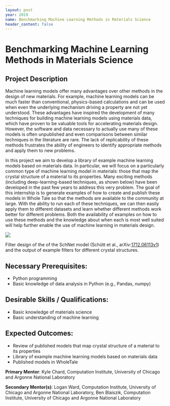 ```yaml
---
layout: post
year: 2019
name: Benchmarking Machine Learning Methods in Materials Science
header_content: false
---
```


# Benchmarking Machine Learning Methods in Materials Science

## Project Description

Machine learning models offer many advantages over other methods in the design
of new materials. For example, machine learning models can be much faster than
conventional, physics-based calculations and can be used when even the
underlying mechanism driving a property are not yet understood. These
advantages have inspired the development of many techniques for building
machine learning models using materials data, which have proven to be valuable
tools for accelerating materials design. However, the software and data
necessary to actually use many of these models is often unpublished and even
comparisons between similar techniques in the literature are rare. The lack of
replicability of these methods frustrates the ability of engineers to identify
appropriate methods and apply them to new problems.

In this project we aim to develop a library of example machine learning models
based on materials data. In particular, we will focus on a particularly common
type of machine learning model in materials: those that map the crystal
structure of a material to its properties. Many exciting methods (including
deep-learning-based techniques, as shown below) have been developed in the past
few years to address this very problem. The goal of this internship is to
generate examples of how to create and publish these models in Whole Tale so
that the methods are available to the community at large. With the ability to
run each of these techniques, we can then easily apply them to different
datasets and learn whether different methods work better for different
problems. Both the availability of examples on how to use these methods and the
knowledge about when each is most well suited will help further enable the use
of machine learning in materials design.

![](2018-matsci.png)

Filter design of the of the SchNet model (Schütt et al.,
arXiv:[1712.06113v1](https://arxiv.org/abs/1712.06113)) and the output of
example filters for different crystal structures.

## Necessary Prerequisites:
 * Python programming
 * Basic knowledge of data analysis in Python (e.g., Pandas, numpy)

## Desirable Skills / Qualifications:
 * Basic knowledge of materials science
 * Basic understanding of machine learning 

## Expected Outcomes:
 * Review of published models that map crystal structure of a material to its properties
 * Library of example machine learning models based on materials data
 * Published models in WholeTale

**Primary Mentor**: Kyle Chard, Computation Institute, University of Chicago
and Argonne National Laboratory

**Secondary Mentor(s)**: Logan Ward, Computation Institute, University of
Chicago and Argonne National Laboratory, Ben Blaiszik, Computation Institute,
University of Chicago and Argonne National Laboratory

